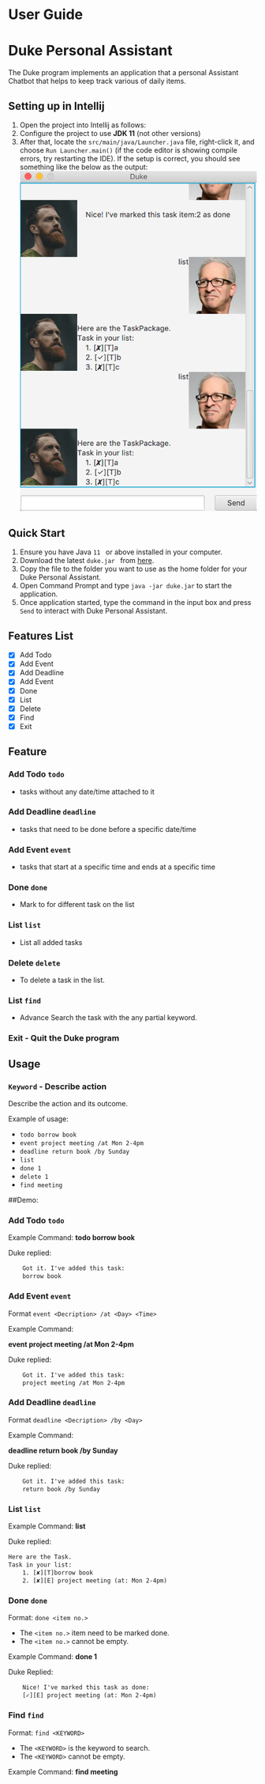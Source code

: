 # User Guide
# Duke Personal Assistant
The Duke program implements an application that
a personal Assistant Chatbot that helps to keep track various of daily items.

## Setting up in Intellij

1. Open the project into Intellij as follows:
2. Configure the project to use **JDK 11** (not other versions) <br>
3. After that, locate the `src/main/java/Launcher.java` file, right-click it, and choose `Run Launcher.main()` (if the code editor is showing compile errors, try restarting the IDE). If the setup is correct, you should see something like the below as the output: <br>
   ![DUKE Personal Assistant](Ui.png)
   
## Quick Start
1. Ensure you have Java ```11 ``` or above installed in your computer.
2. Download the latest ```duke.jar ``` from [here](https://github.com/jr-mojito/ip/releases).
3. Copy the file to the folder you want to use as the home folder for your Duke Personal Assistant.
4. Open Command Prompt and type ```java -jar duke.jar``` to start the application.<br/>
5. Once application started, type the command in the input box and press ```Send``` to interact with Duke Personal Assistant.<br/>

## Features List
- [x] Add Todo
- [x] Add Event
- [x] Add Deadline
- [x] Add Event
- [x] Done
- [x] List
- [x] Delete
- [x] Find
- [x] Exit

## Feature 

### Add Todo ```todo ``` 
* tasks without any date/time attached to it
### Add Deadline ```deadline ```
* tasks that need to be done before a specific date/time
### Add Event ```event ```
* tasks that start at a specific time and ends at a specific time
### Done ```done ```
* Mark to for different task on the list
### List ```list ``` 
* List all added tasks
### Delete ```delete ```
* To delete a task in the list.
### List ```find ```
* Advance Search the task with the any partial keyword.
### Exit - Quit the Duke program


## Usage

### `Keyword` - Describe action

Describe the action and its outcome.

Example of usage:

* `todo borrow book`
* `event project meeting /at Mon 2-4pm`
* `deadline return book /by Sunday`
* `list`
* `done 1`
* `delete 1`
* `find meeting`


##Demo:

### Add Todo ```todo ``` 

Example Command:  **todo borrow book**

Duke replied:
```
    Got it. I've added this task:
    borrow book
```

### Add Event ```event ```

Format ```event <Decription> /at <Day> <Time>```

Example Command: 

**event project meeting /at Mon 2-4pm**

Duke replied:
```  
    Got it. I've added this task:
    project meeting /at Mon 2-4pm
```

### Add Deadline ```deadline ```
Format ```deadline <Decription> /by <Day>```

Example Command:

**deadline return book /by Sunday**

Duke replied:
```  
    Got it. I've added this task:
    return book /by Sunday
```

### List ```list ```

Example Command: **list**

Duke replied:
```
Here are the Task.
Task in your list:
    1. [✘][T]borrow book
    2. [✘][E] project meeting (at: Mon 2-4pm)
```

### Done ```done ```
Format: ```done <item no.> ```
* The ```<item no.>``` item need to be marked done.
* The ```<item no.>``` cannot be empty. 

Example Command: **done 1**

Duke Replied:
```
    Nice! I've marked this task as done:
    [✓][E] project meeting (at: Mon 2-4pm)
```

### Find ```find ```

Format: ```find <KEYWORD> ```
* The ```<KEYWORD>``` is the keyword to search.
* The ```<KEYWORD>``` cannot be empty.

Example Command: **find meeting**

